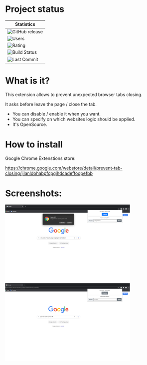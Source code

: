 # Project status
| Statistics        |
| ------------- |
| ![GitHub release](https://img.shields.io/github/v/release/shoshins/prevent-tab-closing?label=Latest%20Release&sort=semver&style=for-the-badge)      |
| ![Users](https://img.shields.io/chrome-web-store/users/jilanldohabpfcpgihdcadeffoopefbb?label=ACTIVE%20INSTALLS&style=for-the-badge)      |
| ![Rating](https://img.shields.io/chrome-web-store/stars/jilanldohabpfcpgihdcadeffoopefbb?label=Chrome%20Rating&style=for-the-badge)      |
| ![Build Status](https://img.shields.io/github/workflow/status/shoshins/prevent-tab-closing/CI%20Build?label=Build%20Status&style=for-the-badge)      |
| ![Last Commit](https://img.shields.io/github/last-commit/shoshins/prevent-tab-closing?label=Last%20Commit&style=for-the-badge)      |

# What is it?
This extension allows to prevent unexpected browser tabs closing.

It asks before leave the page / close the tab.

- You can disable / enable it when you want.
- You can specify on which websites logic should be applied.
- It's OpenSource.

# How to install
Google Chrome Extenstions store:

https://chrome.google.com/webstore/detail/prevent-tab-closing/jilanldohabpfcpgihdcadeffoopefbb

# Screenshots:

<img src="Screenshot 1.png" width="400">
<img src="Screenshot 2.png" width="400">
